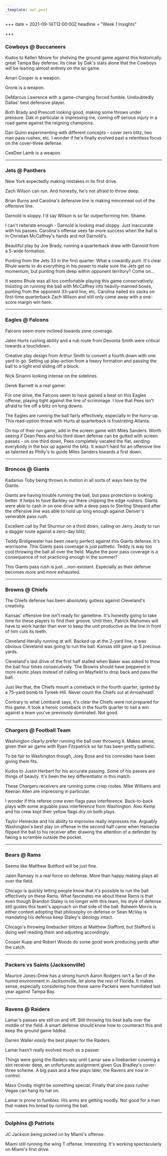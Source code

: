 ```yaml
---
_template: owl_post
---
```


+++
date = 2021-09-14T12:00:00Z
headline = "Week 1 Insights"

+++
### Cowboys @ Buccaneers

Kudos to Kellen Moore for shelving the ground game against this historically great Tampa Bay defense. Its clear by Dak's stats alone that the Cowboys will be leaning almost entirely on the air game.

Amari Cooper is a weapon.

Gronk is a weapon.

DeMarcus Lawrence with a game-changing forced fumble. Undoubtedly Dallas' best defensive player.

Both Brady and Prescott looking good, making some throws under pressure. Dak in particular is impressing me, coming off serious injury in a road game against the reigning champions.

Dan Quinn experimenting with different concepts - cover zero blitz, two man pass rushes, etc. I wonder if he's finally evolved past a relentless focus on the cover-three defense.

CeeDee Lamb is a weapon.

***

### Jets @ Panthers

New York expectedly making mistakes in its first drive.

Zach Wilson can run. And honestly, he's not afraid to throw deep.

Brian Burns and Carolina's defensive line is making mincemeat out of the offensive line.

Darnold is sloppy. I'd say Wilson is so far outperforming him. Shame.

I can't reiterate enough - Darnold is looking mad sloppy. Just inaccurate with his passes. Carolina's offense sees far more success when the ball is in Christian McCaffrey's hands and not Darnold's.

Beautiful play by Joe Brady, running a quarterback draw with Darnold from a 5-wide formation.

Punting from the Jets 33 in the first quarter. What a cowardly punt. It's clear Rhule wants to do everything in his power to make sure the Jets get no momentum, but punting from deep within opponent territory? Come on...

It seems Rhule was all too comfortable playing this game conservatively. Insisting on running the ball with McCaffrey into heavily-manned boxes, punting from the opponent 33-yard line, etc. Carolina nailed six sacks on first-time quarterback Zach Wilson and still only came away with a one-score margin win here.

***

### Eagles @ Falcons

Falcons seem more inclined towards zone coverage.

Jalen Hurts rushing ability and a rub route from Devonta Smith were critical towards a touchdown.

Creative play design from Arthur Smith to convert a fourth down with one yard to go. Setting up play-action from a heavy formation and passing the ball to a tight end sliding off a block.

Nick Sirianni looking intense on the sidelines.

Derek Barnett is a real gamer.

For one drive, the Falcons seem to have gained a beat on this Eagles offense, playing tight against the line of scrimmage. I love that Pees isn't afraid to fire off a blitz on long downs.

The Eagles are running the ball fairly effectively, especially in the hurry-up. This read-option threat with Hurts at quarterback is frustrating Atlanta.

On top of their run game, add in the screen game with Miles Sanders. Worth seeing if Dean Pees and his third down defense can be gutted with screen passes - on one third down, Pees completely vacated the flat, sending everybody in the box up against the blitz. It wasn't hard for an offensive line as talented as Philly's to guide Miles Sanders towards a first down.

***

### Broncos @ Giants

Kadarius Toby being thrown in motion in all sorts of ways here by the Giants.

Giants are having trouble running the ball, but pass protection is looking better. It helps to have Barkley out there chipping the edge rushers. Giants were able to cash in on one drive with a deep pass to Sterling Shepard after the offensive line was able to hold up long enough against Denver's venerable pass rush.

Excellent call by Pat Shurmur on a third down, calling on Jerry Jeudy to run a dagger route against a zero-day blitz.

Teddy Bridgewater has been nearly perfect against this Giants defense. It's worrisome. This Giants pass coverage is just pathetic. Teddy is way too cool throwing the ball all over the field. Maybe the poor pass coverage is a consequence of not practicing enough in the summer?

This Giants pass rush is just....non-existant. Especially as their defense becomes more and more exhausted.

***

### Browns @ Chiefs

The Chiefs defense has been absolutely gutless against Cleveland's creativity.

Kansas' offensive line isn't ready for gametime. It's honestly going to take time for these players to find their groove. Until then, Patrick Mahomes will have to work harder than ever to keep the unit productive as the line in front of him cuts its teeth.

Cleveland literally running at will. Backed up at the 2-yard line, it was obvious Cleveland was going to run the ball. Kansas still gave up 5 precious yards.

Cleveland's last drive of the first half stalled when Baker was asked to thow the ball four times consecutively. The Browns should have peppered in more exotic plays instead of calling on Mayfield to drop back and pass the ball.

Just like that, the Chiefs mount a comeback in the fourth quarter, ignited by a 75-yard bomb to Tyreek Hill. Never count the Chiefs out at Arrowhead!

Contrary to what Lombardi says, it's clear the Chiefs were not prepared for this game. It took a heroic comeback in the fourth quarter to nail a win against a team you've previously dominated. Not good.

***

### Chargers @ Football Team

Washington clearly prefer running the ball over throwing it. Makes sense, given their air game with Ryan Fitzpatrick so far has been pretty pathetic.

To be fair to Washington though, Joey Bosa and his comrades have been giving them fits.

Kudos to Justin Herbert for his accurate passing. Some of his passes are things of beauty. It's been the key differentiator in this match.

These Chargers receivers are running some crisp routes. Mike Williams and Keenan Allen are impressing in particular.

I wonder if this referee crew even flags pass interference. Back-to-back plays with some arguable pass interference from Washington. Alex Kemp and his crew kept their yellow flags dry on both plays.

Taylor Heinecke and his ability to improvise really impresses me. Arguably Washington's best play on offense in the second half came when Heinecke flipped the ball to his receiver after drawing the attention of a defender by faking a scramble outside the pocket.

***

### Bears @ Rams

Seems like Matthew Buttford will be just fine.

Jalen Ramsey is a real force on defense. More than happy making plays all over the field.

Chicago is quickly letting people know that it's possible to run the ball effectively on these Rams. What fascinates me about these Rams is that even though Brandon Staley is no longer with this team, his style of defense still guides this team's approach on that side of the ball. Raheem Morris is either content adopting that philosophy on defense or Sean McVay is mandating his defense keep Staley's ideology intact.

Chicago's throwing linebacker blitzes at Matthew Stafford, but Stafford is doing well reading them and adjusting accordingly.

Cooper Kupp and Robert Woods do some good work producing yards after the catch.

***

### Packers vs Saints (Jacksonville)

Maurice Jones-Drew has a strong hunch Aaron Rodgers isn't a fan of the humid environment in Jacksonville, let alone the rest of Florida. It makes sense, especially considering how these same Packers were humiliated last year against Tampa Bay.

***

### Ravens @ Raiders

Lamar's passes are still on and off. Still throwing his best balls over the middle of the field. A smart defense should know how to counteract this and keep the ground game lidded.

Darren Waller _easily_ the best player for the Raiders.

Lamar hasn't really evolved much as a passer.

Things were going the Raiders way until Lamar saw a linebacker covering a slot receiver deep, an unfortunate assignment given Gus Bradley's cover-three scheme. A big pass and a few plays later, the Ravens are now in control.

Maxx Crosby might be something special. Finally that one pass rusher Vegas can hang its hat on.

Lamar is prone to fumbles. His arms are getting noodly. Not good for a man that makes his bread by running the ball.

***

### Dolphins @ Patriots

JC Jackson being picked on by Miami's offense.

Miami still running the wing T offense. Interesting. It's working spectacularly on Miami's first drive.
